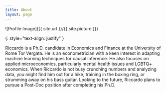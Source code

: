 ```yaml
---
title: About
layout: page
---
```

![Profile Image]({{ site.url }}/{{ site.picture }})

{: style="text-align: justify" }

<p>Riccardo is a Ph.D. candidate in Economics and Finance at the University of Rome Tor Vergata. He is an econometrician with a keen interest in adapting machine learning techniques for causal inference. He also focuses on applied microeconomics, particularly mental health issues and LGBTQ+ economics. When Riccardo is not busy crunching numbers and analyzing data, you might find him out for a hike, training in the boxing ring, or strumming away on his bass guitar. Looking to the future, Riccardo plans to pursue a Post-Doc position after completing his Ph.D.</p>
